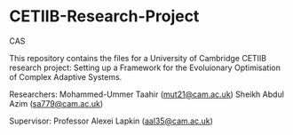 # CETIIB-Research-Project
CAS

This repository contains the files for a University of Cambridge CETIIB research project: Setting up a Framework for the Evoluionary Optimisation of Complex Adaptive Systems.

Researchers:
Mohammed-Ummer Taahir (mut21@cam.ac.uk)
Sheikh Abdul Azim (sa779@cam.ac.uk)

Supervisor:
Professor Alexei Lapkin (aal35@cam.ac.uk)
